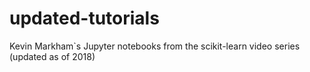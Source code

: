 # updated-tutorials
Kevin Markham`s Jupyter notebooks from the scikit-learn video series (updated as of 2018)
